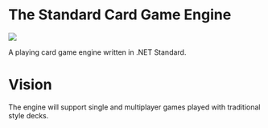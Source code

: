 # The Standard Card Game Engine 
![](https://ci.appveyor.com/api/projects/status/0dutuwy3gl79i1sa?svg=true)

A playing card game engine written in .NET Standard.

# Vision
The engine will support single and multiplayer games played with traditional style decks.
